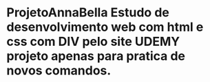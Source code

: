 # ProjetoAnnaBella Estudo de desenvolvimento web com html e css com  DIV pelo site UDEMY  projeto apenas para pratica de novos comandos.
